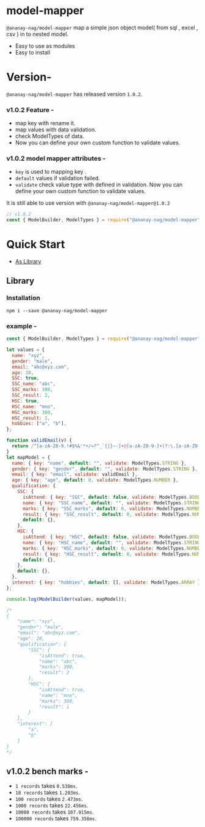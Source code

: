 # model-mapper

`@ananay-nag/model-mapper` map a simple json object model( from sql , excel , csv ) in to nested model.

- Easy to use as modules
- Easy to install

# Version-

`@ananay-nag/model-mapper` has released version `1.0.2`.

### v1.0.2 Feature -

- map key with rename it.
- map values with data validation.
- check ModelTypes of data.
- Now you can define your own custom function to validate values.

### v1.0.2 model mapper attributes -

- `key` is used to mapping key .
- `default` values if validation failed.
- `validate` check value type with defined in validation. Now you can define your own custom function to validate values.

It is still able to use version with `@ananay-nag/model-mapper@1.0.2`

```js
// v1.0.2
const { ModelBuilder, ModelTypes } = require("@ananay-nag/model-mapper");
```

# Quick Start

- [As Library](#library)

## Library

### Installation

```
npm i --save @ananay-nag/model-mapper
```

### example -

```js
const { ModelBuilder, ModelTypes } = require("@ananay-nag/model-mapper");

let values = {
  name: "xyz",
  gender: "male",
  email: "abc@xyz.com",
  age: 20,
  SSC: true,
  SSC_name: "abc",
  SSC_marks: 300,
  SSC_result: 2,
  HSC: true,
  HSC_name: "mno",
  HSC_marks: 360,
  HSC_result: 1,
  hobbies: ["a", "b"],
};

function validEmail(v) {
  return /^[a-zA-Z0-9.!#$%&'*+/=?^_`{|}~-]+@[a-zA-Z0-9-]+(?:\.[a-zA-Z0-9-]+)*$/.test(v);
}
let mapModel = {
  name: { key: "name", default: "", validate: ModelTypes.STRING },
  gender: { key: "gender", default: "", validate: ModelTypes.STRING },
  email: { key: "email", validate: validEmail },
  age: { key: "age", default: 0, validate: ModelTypes.NUMBER },
  qualification: {
    SSC: {
      isAttend: { key: "SSC", default: false, validate: ModelTypes.BOOLEAN },
      name: { key: "SSC_name", default: "", validate: ModelTypes.STRING },
      marks: { key: "SSC_marks", default: 0, validate: ModelTypes.NUMBER },
      result: { key: "SSC_result", default: 0, validate: ModelTypes.NUMBER },
      default: {},
    },
    HSC: {
      isAttend: { key: "HSC", default: false, validate: ModelTypes.BOOLEAN },
      name: { key: "HSC_name", default: "", validate: ModelTypes.STRING },
      marks: { key: "HSC_marks", default: 0, validate: ModelTypes.NUMBER },
      result: { key: "HSC_result", default: 0, validate: ModelTypes.NUMBER },
      default: {},
    },
    default: {},
  },
  interest: { key: "hobbies", default: [], validate: ModelTypes.ARRAY },
};

console.log(ModelBuilder(values, mapModel));

/*
{
    "name": "xyz",
    "gender": "male",
    "email": "abc@xyz.com",
    "age": 20,
    "qualification": {
        "SSC": {
            "isAttend": true,
            "name": "abc",
            "marks": 300,
            "result": 2
        },
        "HSC": {
            "isAttend": true,
            "name": "mno",
            "marks": 360,
            "result": 1
        }
    },
    "interest": [
        "a",
        "b"
    ]
}
*/
```

## v1.0.2 bench marks -

- `1 records` takes `0.538ms`.
- `10 records` takes `1.203ms`.
- `100 records` takes `2.473ms`.
- `1000 records` takes `22.456ms`.
- `10000 records` takes `107.915ms`.
- `100000 records` takes `759.358ms`.
